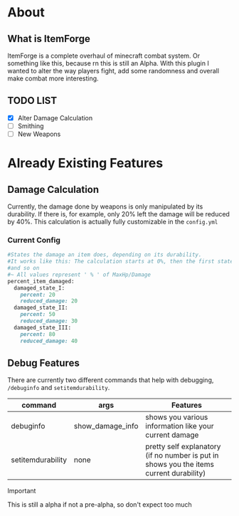 # About

## What is ItemForge
ItemForge is a complete overhaul of minecraft combat system. Or something like this, because rn this
is still an Alpha. With this plugin I wanted to alter the way players fight, add some randomness
and overall make combat more interesting.

## TODO LIST
- [x] Alter Damage Calculation
- [ ] Smithing
- [ ] New Weapons

# Already Existing Features

## Damage Calculation
Currently, the damage done by weapons is only manipulated by its durability.
If there is, for example, only 20% left the damage will be reduced by 40%. This calculation is actually
fully customizable in the `config.yml`

### Current Config
```ruby
#States the damage an item does, depending on its durability.
#It works like this: The calculation starts at 0%, then the first state ends, for example at 20%
#and so on
#~ All values represent ' % ' of MaxHp/Damage
percent_item_damaged:
  damaged_state_I:
    percent: 20
    reduced_damage: 20
  damaged_state_II:
    percent: 50
    reduced_damage: 30
  damaged_state_III:
    percent: 80
    reduced_damage: 40
```

## Debug Features
There are currently two different commands that help with debugging,
`/debuginfo` and `setitemdurability`.

| command            | args           | Features                                                                                |
|--------------------|----------------|-----------------------------------------------------------------------------------------|
| debuginfo          | show_damage_info | shows you various information like your current damage                                  |
| setitemdurability  | none           | pretty self explanatory (if no number is put in shows you the items current durability) |

> [!IMPORTANT]
> This is still a alpha if not a pre-alpha, so don't expect too much